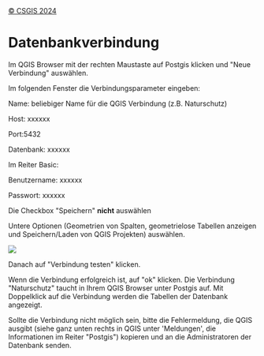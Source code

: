 <!-- the Menu -->

<link rel="stylesheet" media="all" href="./styles.css" />
<div id="logo"><a href="https://csgis.de">© CSGIS 2024</a></div>
<div id="menu"></div>
<div id="jumpMenu"></div>
<script src="./menu.js"></script>
<script src="./jumpmenu.js"></script>
<!-- the Menu -->

# Datenbankverbindung

Im QGIS Browser mit der rechten Maustaste auf Postgis klicken und "Neue Verbindung" auswählen.

Im folgenden Fenster die Verbindungsparameter eingeben:

Name: beliebiger Name für die QGIS Verbindung (z.B. Naturschutz)

Host: xxxxxx

Port:5432

Datenbank: xxxxxx

Im Reiter Basic:

Benutzername: xxxxxx

Passwort: xxxxxx

Die Checkbox "Speichern" **nicht** auswählen

Untere Optionen (Geometrien von Spalten, geometrielose Tabellen anzeigen und Speichern/Laden von QGIS Projekten) auswählen.

![](./images/vnp.f0055f3c-3b95-43d4-b52d-11b57bced8ab.001.png)

Danach auf "Verbindung testen" klicken.

Wenn die Verbindung erfolgreich ist, auf "ok" klicken. Die Verbindung "Naturschutz" taucht  in Ihrem QGIS Browser unter Postgis auf. Mit Doppelklick auf die Verbindung werden die Tabellen der Datenbank angezeigt.

Sollte die Verbindung nicht möglich sein, bitte die Fehlermeldung, die QGIS ausgibt (siehe ganz unten rechts in QGIS unter 'Meldungen', die Informationen im Reiter "Postgis") kopieren und an die Administratoren der Datenbank senden.
